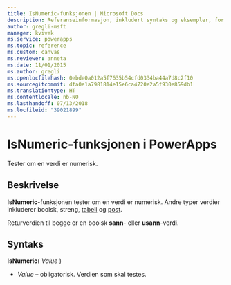 ```yaml
---
title: IsNumeric-funksjonen | Microsoft Docs
description: Referanseinformasjon, inkludert syntaks og eksempler, for IsNumeric-funksjonen i PowerApps
author: gregli-msft
manager: kvivek
ms.service: powerapps
ms.topic: reference
ms.custom: canvas
ms.reviewer: anneta
ms.date: 11/01/2015
ms.author: gregli
ms.openlocfilehash: 0ebde0a012a5f7635b54cfd0334ba44a7d8c2f10
ms.sourcegitcommit: dfa0e1a7981814e15e6ca4720e2a5f930e859db1
ms.translationtype: HT
ms.contentlocale: nb-NO
ms.lasthandoff: 07/13/2018
ms.locfileid: "39021899"
---
```

# <a name="isnumeric-function-in-powerapps"></a>IsNumeric-funksjonen i PowerApps
Tester om en verdi er numerisk.

## <a name="description"></a>Beskrivelse
**IsNumeric**-funksjonen tester om en verdi er numerisk.  Andre typer verdier inkluderer boolsk, streng, [tabell](../working-with-tables.md) og [post](../working-with-tables.md#records).

Returverdien til begge er en boolsk **sann**- eller **usann**-verdi.

## <a name="syntax"></a>Syntaks
**IsNumeric**( *Value* )

* *Value* – obligatorisk. Verdien som skal testes.

